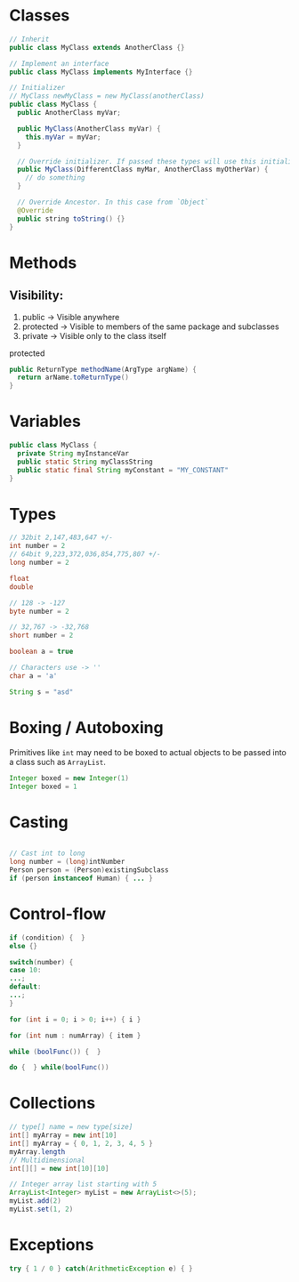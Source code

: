 # Classes
```java
// Inherit
public class MyClass extends AnotherClass {}

// Implement an interface
public class MyClass implements MyInterface {}

// Initializer
// MyClass newMyClass = new MyClass(anotherClass)
public class MyClass {
  public AnotherClass myVar;

  public MyClass(AnotherClass myVar) {
    this.myVar = myVar;
  }

  // Override initializer. If passed these types will use this initializer
  public MyClass(DifferentClass myMar, AnotherClass myOtherVar) {
    // do something
  }

  // Override Ancestor. In this case from `Object`
  @Override
  public string toString() {}
}
```

# Methods

## Visibility:

1. public -> Visible anywhere
1. protected -> Visible to members of the same package and subclasses
1. private -> Visible only to the class itself


protected 
```java
public ReturnType methodName(ArgType argName) {
  return arName.toReturnType()
}
```

# Variables
```java
public class MyClass {
  private String myInstanceVar
  public static String myClassString
  public static final String myConstant = "MY_CONSTANT"
}

```

# Types

```java
// 32bit 2,147,483,647 +/-
int number = 2
// 64bit 9,223,372,036,854,775,807 +/-
long number = 2

float
double

// 128 -> -127
byte number = 2

// 32,767 -> -32,768
short number = 2

boolean a = true

// Characters use -> ''
char a = 'a'

String s = "asd"

```

# Boxing / Autoboxing

Primitives like `int` may need to be boxed to actual objects to be passed into
a class such as `ArrayList`. 
```java
Integer boxed = new Integer(1)
Integer boxed = 1
```

# Casting

```java

// Cast int to long
long number = (long)intNumber
Person person = (Person)existingSubclass
if (person instanceof Human) { ... }
```

# Control-flow
```java
if (condition) {  }
else {}

switch(number) {
case 10:
...;
default:
...;
}

for (int i = 0; i > 0; i++) { i }

for (int num : numArray) { item }

while (boolFunc()) {  }

do {  } while(boolFunc())


```

# Collections

```java
// type[] name = new type[size]
int[] myArray = new int[10]
int[] myArray = { 0, 1, 2, 3, 4, 5 }
myArray.length
// Multidimensional
int[][] = new int[10][10]

// Integer array list starting with 5
ArrayList<Integer> myList = new ArrayList<>(5);
myList.add(2)
myList.set(1, 2)
```

# Exceptions
```java
try { 1 / 0 } catch(ArithmeticException e) { }
```
